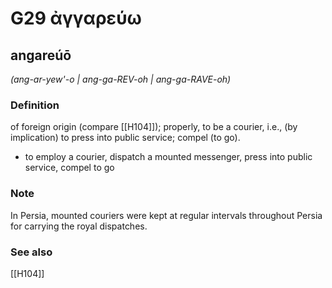 # G29 ἀγγαρεύω

## angareúō

_(ang-ar-yew'-o | ang-ga-REV-oh | ang-ga-RAVE-oh)_

### Definition

of foreign origin (compare [[H104]]); properly, to be a courier, i.e., (by implication) to press into public service; compel (to go).

- to employ a courier, dispatch a mounted messenger, press into public service, compel to go

### Note

In Persia, mounted couriers were kept at regular intervals throughout Persia for carrying the royal dispatches.

### See also

[[H104]]

